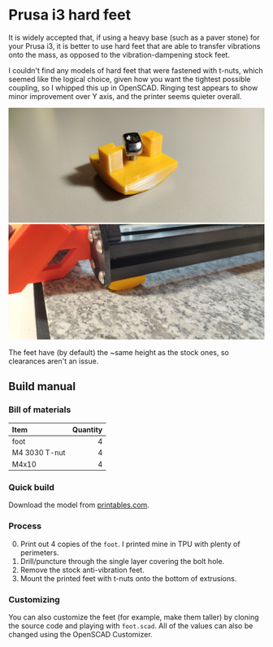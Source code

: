 # Prusa i3 hard feet
It is widely accepted that, if using a heavy base (such as a paver stone)
for your Prusa i3, it is better to use hard feet that are able to transfer
vibrations onto the mass, as opposed to the vibration-dampening stock feet.

I couldn't find any models of hard feet that were fastened with t-nuts,
which seemed like the logical choice, given how you want the tightest possible
coupling, so I whipped this up in OpenSCAD. Ringing test appears to show
minor improvement over Y axis, and the printer seems quieter overall.

![Part with t-nut](./docs/img/t-nut.jpg)
![Mounted onto a Prusa i3](./docs/img/mounted.jpg)

The feet have (by default) the ~same height as the stock ones, so clearances
aren't an issue.

## Build manual

### Bill of materials
| **Item**            | **Quantity**   |
|:----------------|------------:
| foot            |          4 |
| M4 3030 T-nut   |          4 |
| M4x10           |          4 |

### Quick build
Download the model from [printables.com](https://www.printables.com/model/328141-prusa-i3-t-nut-mounted-hard-feet).

### Process
0. Print out 4 copies of the `foot`. I printed mine in TPU with plenty of perimeters.
1. Drill/puncture through the single layer covering the bolt hole.
2. Remove the stock anti-vibration feet.
3. Mount the printed feet with t-nuts onto the bottom of extrusions.

### Customizing
You can also customize the feet (for example, make them taller) by cloning the
source code and playing with `foot.scad`. All of the values can also be changed
using the OpenSCAD Customizer.
